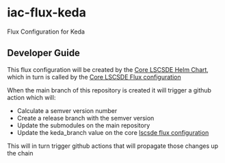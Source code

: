 # iac-flux-keda
Flux Configuration for Keda

## Developer Guide
This flux configuration will be created by the [Core LSCSDE Helm Chart](https://github.com/lsc-sde/iac-flux-lscsde), which in turn is called by the [Core LSCSDE Flux configuration](https://github.com/lsc-sde/iac-flux-lscsde)

When the main branch of this repository is created it will trigger a github action which will:
* Calculate a semver version number
* Create a release branch with the semver version
* Update the submodules on the main repository
* Update the keda_branch value on the core [lscsde flux configuration](https://github.com/lsc-sde/iac-flux-lscsde)

This will in turn trigger github actions that will propagate those changes up the chain